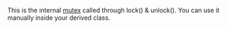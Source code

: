 This is the internal [mutex](http://en.wikipedia.org/wiki/Mutex) called through lock() & unlock(). You can use it manually inside your derived class.
